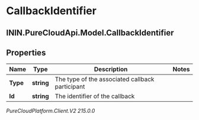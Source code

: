 # CallbackIdentifier

## ININ.PureCloudApi.Model.CallbackIdentifier

## Properties

|Name | Type | Description | Notes|
|------------ | ------------- | ------------- | -------------|
| **Type** | **string** | The type of the associated callback participant | |
| **Id** | **string** | The identifier of the callback | |



_PureCloudPlatform.Client.V2 215.0.0_
